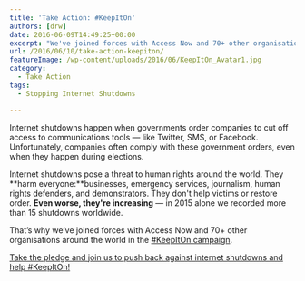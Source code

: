 ```yaml
---
title: 'Take Action: #KeepItOn'
authors: [drw]
date: 2016-06-09T14:49:25+00:00
excerpt: "We've joined forces with Access Now and 70+ other organisations around the world in the #KeepItOn campaign."
url: /2016/06/10/take-action-keepiton/
featureImage: /wp-content/uploads/2016/06/KeepItOn_Avatar1.jpg
category:
  - Take Action
tags:
  - Stopping Internet Shutdowns

---
```

Internet shutdowns happen when governments order companies to cut off access to communications tools — like Twitter, SMS, or Facebook. Unfortunately, companies often comply with these government orders, even when they happen during elections.

Internet shutdowns pose a threat to human rights around the world. They **harm everyone:**businesses, emergency services, journalism, human rights defenders, and demonstrators. They don't help victims or restore order. **Even worse, they're increasing** — in 2015 alone we recorded more than 15 shutdowns worldwide.

That&#8217;s why we&#8217;ve joined forces with Access Now and 70+ other organisations around the world in the [#KeepItOn campaign][1].

[Take the pledge and join us to push back against internet shutdowns and help #KeepItOn!][2]

 [1]: https://www.accessnow.org/keepiton/
 [2]: https://act.accessnow.org/ea-action/action?ea.client.id=1921&ea.campaign.id=50509&ea.tracking.id=digitalrightswatch
